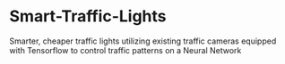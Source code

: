# Smart-Traffic-Lights
Smarter, cheaper traffic lights utilizing existing traffic cameras equipped with Tensorflow to control traffic patterns on a Neural Network
